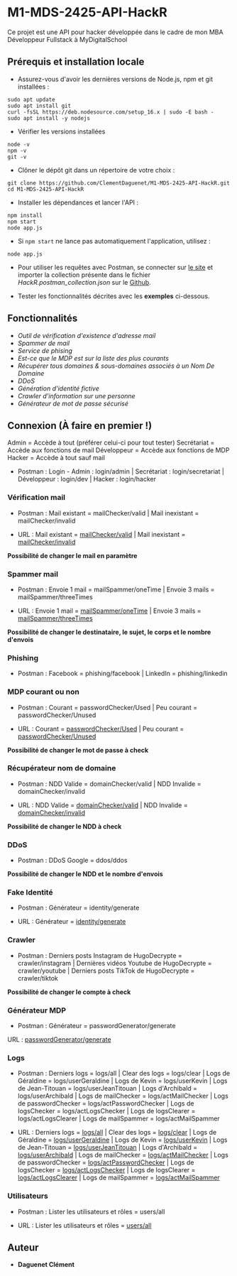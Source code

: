 # M1-MDS-2425-API-HackR

Ce projet est une API pour hacker développée dans le cadre de mon MBA Développeur Fullstack à MyDigitalSchool

## Prérequis et installation locale

- Assurez-vous d'avoir les dernières versions de Node.js, npm et git installées :
```
sudo apt update
sudo apt install git
curl -fsSL https://deb.nodesource.com/setup_16.x | sudo -E bash -
sudo apt install -y nodejs
```

- Vérifier les versions installées
```
node -v
npm -v
git -v
```

- Clôner le dépôt git dans un répertoire de votre choix :
```
git clone https://github.com/ClementDaguenet/M1-MDS-2425-API-HackR.git
cd M1-MDS-2425-API-HackR
```

- Installer les dépendances et lancer l'API :
```
npm install
npm start
node app.js
```

- Si `npm start` ne lance pas automatiquement l'application, utilisez  :
```
node app.js
```

- Pour utiliser les requêtes avec Postman, se connecter sur [le site](https://web.postman.co) et importer la collection présente dans le fichier *HackR.postman_collection.json* sur le [Github](https://github.com/ClementDaguenet/M1-MDS-2425-API-HackR.git).

- Tester les fonctionnalités décrites avec les **exemples** ci-dessous.

## Fonctionnalités

- *Outil de vérification d'existence d'adresse mail*
- *Spammer de mail*
- *Service de phising*
- *Est-ce que le MDP est sur la liste des plus courants*
- *Récupérer tous domaines & sous-domaines associés à un Nom De Domaine*
- *DDoS*
- *Génération d'identité fictive*
- *Crawler d'information sur une personne*
- *Générateur de mot de passe sécurisé*

## Connexion (À faire en premier !)

Admin = Accède à tout (préférer celui-ci pour tout tester)
Secrétariat = Accède aux fonctions de mail
Développeur = Accède aux fonctions de MDP
Hacker = Accède à tout sauf mail

- Postman : Login - Admin : login/admin | Secrétariat : login/secretariat | Développeur : login/dev | Hacker : login/hacker

### Vérification mail

- Postman : Mail existant = mailChecker/valid | Mail inexistant = mailChecker/invalid

- URL : Mail existant = [mailChecker/valid](https://clement.daguenet.angers.mds-project.fr/check-email?email=patrick@stripe.com) | Mail inexistant = [mailChecker/invalid](https://clement.daguenet.angers.mds-project.fr/check-email?email=aaa@bbb.com)

**Possibilité de changer le mail en paramètre**

### Spammer mail

- Postman : Envoie 1 mail = mailSpammer/oneTime | Envoie 3 mails = mailSpammer/threeTimes

- URL : Envoie 1 mail = [mailSpammer/oneTime](https://clement.daguenet.angers.mds-project.fr/send-email?recipient=clement.dgt72@gmail.com&subject=Sujet+très+important&body=Message+hyper+urgent&times=1) | Envoie 3 mails = [mailSpammer/threeTimes](https://clement.daguenet.angers.mds-project.fr/send-email?recipient=clement.dgt72@gmail.com&subject=Sujet+très+important&body=Message+hyper+urgent&times=3)

**Possibilité de changer le destinataire, le sujet, le corps et le nombre d'envois**

### Phishing

- Postman : Facebook = phishing/facebook | LinkedIn = phishing/linkedin

### MDP courant ou non

- Postman : Courant = passwordChecker/Used | Peu courant = passwordChecker/Unused

- URL : Courant = [passwordChecker/Used](https://clement.daguenet.angers.mds-project.fr/check-password?password=fuckme) | Peu courant = [passwordChecker/Unused](https://clement.daguenet.angers.mds-project.fr/check-password?password=brgeviuuyre)

**Possibilité de changer le mot de passe à check**

### Récupérateur nom de domaine

- Postman : NDD Valide = domainChecker/valid | NDD Invalide = domainChecker/invalid

- URL : NDD Valide = [domainChecker/valid](https://clement.daguenet.angers.mds-project.fr/check-domain?domain=mds-project.fr) | NDD Invalide = [domainChecker/invalid](https://clement.daguenet.angers.mds-project.fr/check-domain?domain=aaazzz.fr)

**Possibilité de changer le NDD à check**

### DDoS

- Postman : DDoS Google = ddos/ddos

**Possibilité de changer le NDD et le nombre d'envois**

### Fake Identité

- Postman : Générateur = identity/generate

- URL : Générateur = [identity/generate](https://clement.daguenet.angers.mds-project.fr/generate-identity)

### Crawler

- Postman : Derniers posts Instagram de HugoDecrypte = crawler/instagram | Dernières vidéos Youtube de HugoDecrypte = crawler/youtube | Derniers posts TikTok de HugoDecrypte = crawler/tiktok

**Possibilité de changer le compte à check**

### Générateur MDP

- Postman : Générateur = passwordGenerator/generate

 URL : [passwordGenerator/generate](https://clement.daguenet.angers.mds-project.fr/generate-password)

### Logs

- Postman : Derniers logs = logs/all | Clear des logs = logs/clear | Logs de Géraldine = logs/userGeraldine | Logs de Kevin = logs/userKevin | Logs de Jean-Titouan = logs/userJeanTitouan | Logs d'Archibald = logs/userArchibald | Logs de mailChecker = logs/actMailChecker | Logs de passwordChecker = logs/actPasswordChecker | Logs de logsChecker = logs/actLogsChecker | Logs de logsClearer = logs/actLogsClearer | Logs de mailSpammer = logs/actMailSpammer

- URL : Derniers logs = [logs/all](https://clement.daguenet.angers.mds-project.fr/check-logs) | Clear des logs = [logs/clear](https://clement.daguenet.angers.mds-project.fr/clear-logs) | Logs de Géraldine = [logs/userGeraldine](https://clement.daguenet.angers.mds-project.fr/check-logs/users?user=geraldine) | Logs de Kevin = [logs/userKevin](https://clement.daguenet.angers.mds-project.fr/check-logs/users?user=kevin) | Logs de Jean-Titouan = [logs/userJeanTitouan](https://clement.daguenet.angers.mds-project.fr/check-logs/users?user=jean-titouan) | Logs d'Archibald = [logs/userArchibald](https://clement.daguenet.angers.mds-project.fr/check-logs/users?user=archibald) | Logs de mailChecker = [logs/actMailChecker](https://clement.daguenet.angers.mds-project.fr/check-logs/users?action=check-mail) | Logs de passwordChecker = [logs/actPasswordChecker](https://clement.daguenet.angers.mds-project.fr/check-logs/users?action=check-password) | Logs de logsChecker = [logs/actLogsChecker](https://clement.daguenet.angers.mds-project.fr/check-logs) | Logs de logsClearer = [logs/actLogsClearer](https://clement.daguenet.angers.mds-project.fr/clear-logs) | Logs de mailSpammer = [logs/actMailSpammer](https://clement.daguenet.angers.mds-project.fr/check-logs/users?action=send-mail)

### Utilisateurs

- Postman : Lister les utilisateurs et rôles = users/all

- URL : Lister les utilisateurs et rôles = [users/all](https://clement.daguenet.angers.mds-project.fr/users)

## Auteur 

- **Daguenet Clément**
